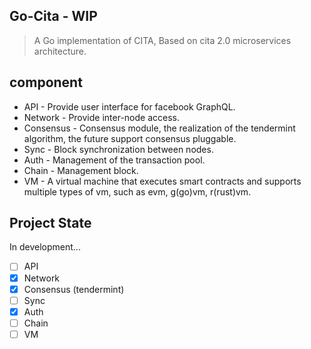 ## Go-Cita - WIP
> A Go implementation of CITA, Based on cita 2.0 microservices architecture.
## component
- API - Provide user interface for facebook GraphQL.
- Network - Provide inter-node access.
- Consensus - Consensus module, the realization of the tendermint algorithm, the future support consensus pluggable.
- Sync - Block synchronization between nodes.
- Auth - Management of the transaction pool.
- Chain - Management block.
- VM - A virtual machine that executes smart contracts and supports multiple types of vm, such as evm, g(go)vm, r(rust)vm.

## Project State
In development...
- [ ] API 
- [x] Network 
- [x] Consensus (tendermint)
- [ ] Sync
- [x] Auth
- [ ] Chain
- [ ] VM
